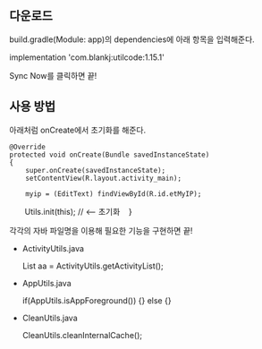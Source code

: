 
## 다운로드

build.gradle(Module: app)의 dependencies에 아래 항목을 입력해준다.

implementation 'com.blankj:utilcode:1.15.1'

Sync Now를 클릭하면 끝!



## 사용 방법

아래처럼 onCreate에서 초기화를 해준다.


    @Override
    protected void onCreate(Bundle savedInstanceState)
    {
        super.onCreate(savedInstanceState);
        setContentView(R.layout.activity_main);

        myip = (EditText) findViewById(R.id.etMyIP);

        Utils.init(this); // <-- 초기화
    }


각각의 자바 파일명을 이용해 필요한 기능을 구현하면 끝!


- ActivityUtils.java

  List<Activity> aa = ActivityUtils.getActivityList();
  
- AppUtils.java

  if(AppUtils.isAppForeground()) {} else {}
  
- CleanUtils.java

  CleanUtils.cleanInternalCache();
